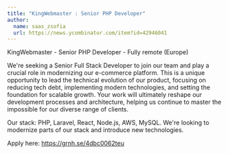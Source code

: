 ```yaml
---
title: "KingWebmaster : Senior PHP Developer"
author:
  name: saas_zsofia
  url: https://news.ycombinator.com/item?id=42946041
---
```

KingWebmaster - Senior PHP Developer - Fully remote (Europe)

We&#x27;re seeking a Senior Full Stack Developer to join our team and play a crucial role in modernizing our e-commerce platform. This is a unique opportunity to lead the technical evolution of our product, focusing on reducing tech debt, implementing modern technologies, and setting the foundation for scalable growth. Your work will ultimately reshape our development processes and architecture, helping us continue to master the impossible for our diverse range of clients.

Our stack: PHP, Laravel, React, Node.js, AWS, MySQL. We&#x27;re looking to modernize parts of our stack and introduce new technologies.

Apply here: <a href="https:&#x2F;&#x2F;grnh.se&#x2F;4dbc0062teu" rel="nofollow">https:&#x2F;&#x2F;grnh.se&#x2F;4dbc0062teu</a>
<JobApplication />
